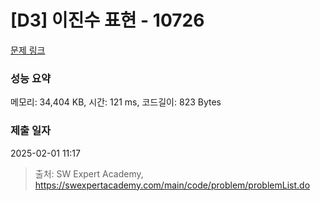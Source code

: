 # [D3] 이진수 표현 - 10726 

[문제 링크](https://swexpertacademy.com/main/code/problem/problemDetail.do?contestProbId=AXRSXf_a9qsDFAXS) 

### 성능 요약

메모리: 34,404 KB, 시간: 121 ms, 코드길이: 823 Bytes

### 제출 일자

2025-02-01 11:17



> 출처: SW Expert Academy, https://swexpertacademy.com/main/code/problem/problemList.do